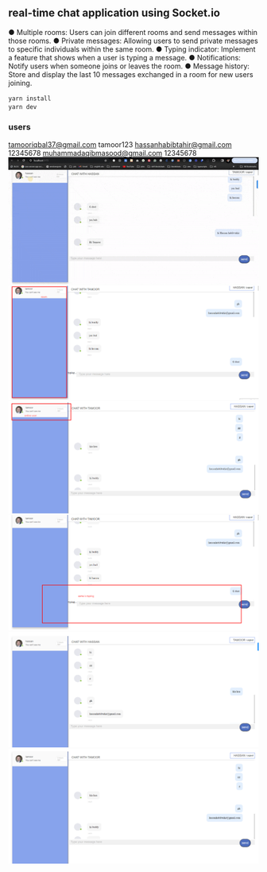 ##  real-time chat application using Socket.io
● Multiple rooms: Users can join different rooms and send messages within those rooms.
● Private messages: Allowing users to send private messages to specific individuals within the same room.
● Typing indicator: Implement a feature that shows when a user is typing a message.
● Notifications: Notify users when someone joins or leaves the room.
● Message history: Store and display the last 10 messages exchanged in a room for new users joining.
```bash
yarn install
yarn dev
```
### users
tamooriqbal37@gmail.com
tamoor123
hassanhabibtahir@gmail.com
12345678
muhammadaqibmasood@gmail.com
12345678
<img src="client/public/gif.gif"/>
<img src="client/public/room.png"/>
<img src="client/public/online.png"/>
<img src="client/public/typing.png"/>
<img src="client/public/hassan.png"/>
<img src="client/public/tamoor.png"/>
